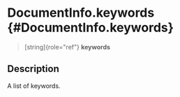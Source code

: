 DocumentInfo.keywords {#DocumentInfo.keywords}
=====================

> [string]{role="ref"} **keywords**

Description
-----------

A list of keywords.
